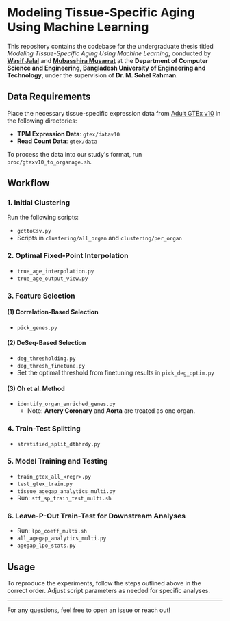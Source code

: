 # Modeling Tissue-Specific Aging Using Machine Learning

This repository contains the codebase for the undergraduate thesis titled *Modeling Tissue-Specific Aging Using Machine Learning*, conducted by [**Wasif Jalal**](https://github.com/wjalal) and [**Mubasshira Musarrat**](https://github.com/MubasshiraMusarrat) at the **Department of Computer Science and Engineering, Bangladesh University of Engineering and Technology**, under the supervision of **Dr. M. Sohel Rahman**.

## Data Requirements
Place the necessary tissue-specific expression data from [Adult GTEx v10](https://www.gtexportal.org/home/downloads/adult-gtex/bulk_tissue_expression#bulk_tissue_expression-gtex_analysis_v10-rna-seq-Gene_TPMs_by_tissue-container) in the following directories:

- **TPM Expression Data**: `gtex/datav10`
- **Read Count Data**: `gtex/data`

To process the data into our study's format, run `proc/gtexv10_to_organage.sh`.

## Workflow

### 1. Initial Clustering
Run the following scripts:
- `gcttoCsv.py`
- Scripts in `clustering/all_organ` and `clustering/per_organ`

### 2. Optimal Fixed-Point Interpolation
- `true_age_interpolation.py`
- `true_age_output_view.py`

### 3. Feature Selection
#### (1) Correlation-Based Selection
- `pick_genes.py`

#### (2) DeSeq-Based Selection
- `deg_thresholding.py`
- `deg_thresh_finetune.py`
- Set the optimal threshold from finetuning results in `pick_deg_optim.py`

#### (3) Oh et al. Method
- `identify_organ_enriched_genes.py`
  - Note: **Artery Coronary** and **Aorta** are treated as one organ.

### 4. Train-Test Splitting
- `stratified_split_dthhrdy.py`

### 5. Model Training and Testing
- `train_gtex_all_<regr>.py`
- `test_gtex_train.py`
- `tissue_agegap_analytics_multi.py`
- Run: `stf_sp_train_test_multi.sh`

### 6. Leave-P-Out Train-Test for Downstream Analyses
- Run: `lpo_coeff_multi.sh`
- `all_agegap_analytics_multi.py`
- `agegap_lpo_stats.py`

## Usage
To reproduce the experiments, follow the steps outlined above in the correct order. Adjust script parameters as needed for specific analyses.

---
For any questions, feel free to open an issue or reach out!
